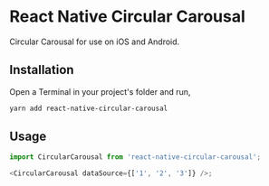 # React Native Circular Carousal

Circular Carousal for use on iOS and Android.

## Installation

Open a Terminal in your project's folder and run,

```sh
yarn add react-native-circular-carousal
```

## Usage

```js
import CircularCarousal from 'react-native-circular-carousal';

<CircularCarousal dataSource={['1', '2', '3']} />;
```
